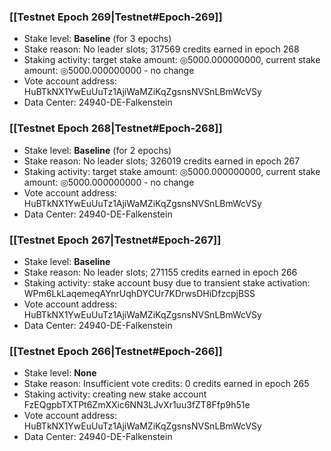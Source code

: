 ### [[Testnet Epoch 269|Testnet#Epoch-269]]
* Stake level: **Baseline** (for 3 epochs)
* Stake reason: No leader slots; 317569 credits earned in epoch 268
* Staking activity: target stake amount: ◎5000.000000000, current stake amount: ◎5000.000000000 - no change
* Vote account address: HuBTkNX1YwEuUuTz1AjiWaMZiKqZgsnsNVSnLBmWcVSy
* Data Center: 24940-DE-Falkenstein
### [[Testnet Epoch 268|Testnet#Epoch-268]]
* Stake level: **Baseline** (for 2 epochs)
* Stake reason: No leader slots; 326019 credits earned in epoch 267
* Staking activity: target stake amount: ◎5000.000000000, current stake amount: ◎5000.000000000 - no change
* Vote account address: HuBTkNX1YwEuUuTz1AjiWaMZiKqZgsnsNVSnLBmWcVSy
* Data Center: 24940-DE-Falkenstein
### [[Testnet Epoch 267|Testnet#Epoch-267]]
* Stake level: **Baseline**
* Stake reason: No leader slots; 271155 credits earned in epoch 266
* Staking activity: stake account busy due to transient stake activation: WPm6LkLaqemeqAYnrUqhDYCUr7KDrwsDHiDfzcpjBSS
* Vote account address: HuBTkNX1YwEuUuTz1AjiWaMZiKqZgsnsNVSnLBmWcVSy
* Data Center: 24940-DE-Falkenstein
### [[Testnet Epoch 266|Testnet#Epoch-266]]
* Stake level: **None**
* Stake reason: Insufficient vote credits: 0 credits earned in epoch 265
* Staking activity: creating new stake account FzEQgpbTXTPt6ZmXXic6NN3LJvXr1uu3fZT8Ffp9h51e
* Vote account address: HuBTkNX1YwEuUuTz1AjiWaMZiKqZgsnsNVSnLBmWcVSy
* Data Center: 24940-DE-Falkenstein